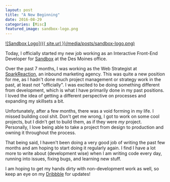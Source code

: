 ```yaml
---
layout: post
title: "A New Beginning"
date: 2016-08-29
categories: [Misc]
featured_image: sandbox-logo.png
---
```


[![Sandbox Logo]({{ site.url }}/media/posts/sandbox-logo.png)](http://sandboxww.com)

Today, I officially started my new job working as an Interactive Front-End Developer for [Sandbox](http://sandboxww.com) at the Des Moines office.

Over the past 7 months, I was working as the Web Strategist at [SparkReaction](http://sparkreaction.com), an inbound marketing agency. This was quite a new position for me, as I hadn't done much project management or strategy work in the past, at least not "officially". I was excited to be doing something different from development, which is what I have primarily done in my past positions. I loved the idea of getting a different perspective on processes and expanding my skillsets a bit.

Unfortunately, after a few months, there was a void forming in my life. I missed building cool shit. Don't get me wrong, I got to work on some cool projects, but I didn't get to build them, as if they were _my_ project. Personally, I love being able to take a project from design to production and owning it throughout the process.

That being said, I haven't been doing a very good job of writing the past few months and am hoping to start doing it regularly again. I find I have a lot more to write about (development wise) when I am writing code every day, running into issues, fixing bugs, and learning new stuff.

I am hoping to get my hands dirty with non-development work as well, so keep an eye on my [Dribbble](http://dribbble.com/kjbrum) for updates!

